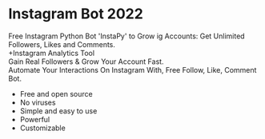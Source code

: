 # Instagram Bot 2022
Free Instagram Python Bot 'InstaPy' to Grow ig Accounts: Get Unlimited Followers, Likes and Comments.<br>
+Instagram Analytics Tool<br>
Gain Real Followers & Grow Your Account Fast.<br>
Automate Your Interactions On Instagram With, Free Follow, Like, Comment Bot.<br>


+ Free and open source
+ No viruses
+ Simple and easy to use
+ Powerful
+ Customizable 

